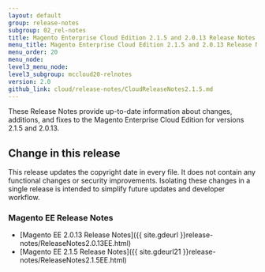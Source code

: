 ```yaml
---
layout: default
group: release-notes
subgroup: 02_rel-notes
title: Magento Enterprise Cloud Edition 2.1.5 and 2.0.13 Release Notes
menu_title: Magento Enterprise Cloud Edition 2.1.5 and 2.0.13 Release Notes
menu_order: 20
menu_node:
level3_menu_node:
level3_subgroup: mccloud20-relnotes
version: 2.0
github_link: cloud/release-notes/CloudReleaseNotes2.1.5.md
---
```


These Release Notes provide up-to-date information about changes, additions, and fixes to the Magento Enterprise Cloud Edition for versions 2.1.5 and 2.0.13.

## Change in this release
This release updates the copyright date in every file. It does not contain any functional changes or security improvements. Isolating these changes in a single release is intended to simplify future updates and developer workflow.


### Magento EE Release Notes
*	[Magento EE 2.0.13 Release Notes]({{ site.gdeurl }}release-notes/ReleaseNotes2.0.13EE.html)
*	[Magento EE 2.1.5 Release Notes]({{ site.gdeurl21 }}release-notes/ReleaseNotes2.1.5EE.html)
